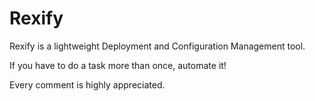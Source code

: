 Rexify
======

Rexify is a lightweight Deployment and Configuration Management tool.

If you have to do a task more than once, automate it!

Every comment is highly appreciated.
